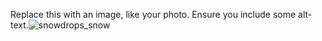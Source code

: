 Replace this with an image, like your photo. Ensure you include some alt-text.![snowdrops_snow](https://user-images.githubusercontent.com/66732694/131876370-910bafb3-5b90-487f-a217-a8f990def05a.jpg)
